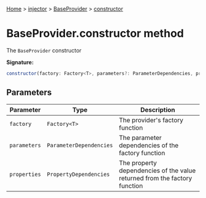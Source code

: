 [Home](./index) &gt; [injector](./injector.md) &gt; [BaseProvider](./injector.baseprovider.md) &gt; [constructor](./injector.baseprovider.constructor.md)

# BaseProvider.constructor method

The `BaseProvider` constructor

**Signature:**
```javascript
constructor(factory: Factory<T>, parameters?: ParameterDependencies, properties?: PropertyDependencies);
```

## Parameters

|  Parameter | Type | Description |
|  --- | --- | --- |
|  `factory` | `Factory<T>` | The provider's factory function |
|  `parameters` | `ParameterDependencies` | The parameter dependencies of the factory function |
|  `properties` | `PropertyDependencies` | The property dependencies of the value returned from the factory function |

